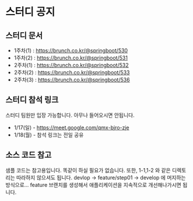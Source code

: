 # 스터디 공지



## 스터디 문서

- 1주차(1) : https://brunch.co.kr/@springboot/530
- 1주차(2) : https://brunch.co.kr/@springboot/531
- 2주차(1) : https://brunch.co.kr/@springboot/532
- 2주차(2) : https://brunch.co.kr/@springboot/533
- 2주차(3) : https://brunch.co.kr/@springboot/536


## 스터디 참석 링크  
스터디 팀원만 입장 가능합니다. 아무나 들어오시면 안됩니다.  


- 1/17(일) - https://meet.google.com/qmx-bjro-zje
- 1/18(월) - 참석 링크는 전일 공유


## 소스 코드 참고

샘플 코드는 참고용입니다. 똑같이 하실 필요가 없습니다. 또한, 1-1,1-2 와 같은 디렉토리는 따라하지 않으셔도 됩니다. devlop -> feature/step01 -> develop 에 머지하는 방식으로... feature 브랜치를 생성해서 애플리케이션을 지속적으로 개선해나가시면 됩니다. 

